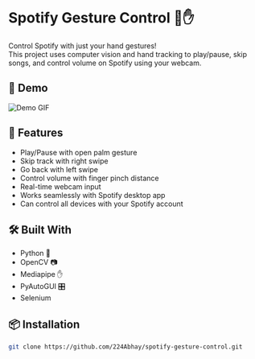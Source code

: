 # Spotify Gesture Control 🎵✋

Control Spotify with just your hand gestures!  
This project uses computer vision and hand tracking to play/pause, skip songs, and control volume on Spotify using your webcam.

## 🚀 Demo

![Demo GIF](demo/Implementation.gif)  

## 🧠 Features

- Play/Pause with open palm gesture
- Skip track with right swipe
- Go back with left swipe
- Control volume with finger pinch distance
- Real-time webcam input
- Works seamlessly with Spotify desktop app
- Can control all devices with your Spotify account

## 🛠️ Built With

- Python 🐍
- OpenCV 📷
- Mediapipe ✋
- PyAutoGUI 🎛️
- Selenium

## 📦 Installation

```bash
git clone https://github.com/224Abhay/spotify-gesture-control.git
